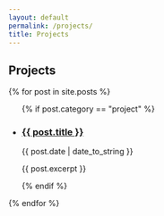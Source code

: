 ```yaml
---
layout: default
permalink: /projects/
title: Projects
---
```


## Projects

{% for post in site.posts %}
  <ul>
  {% if post.category == "project" %}
    <li>
      <h3><a href="{{ post.url }}">{{ post.title }}</a></h3>
      <p>{{ post.date | date_to_string }}</p>
      <p>{{ post.excerpt }}</p>
    </li>
  {% endif %}
  </ul>
{% endfor %}
